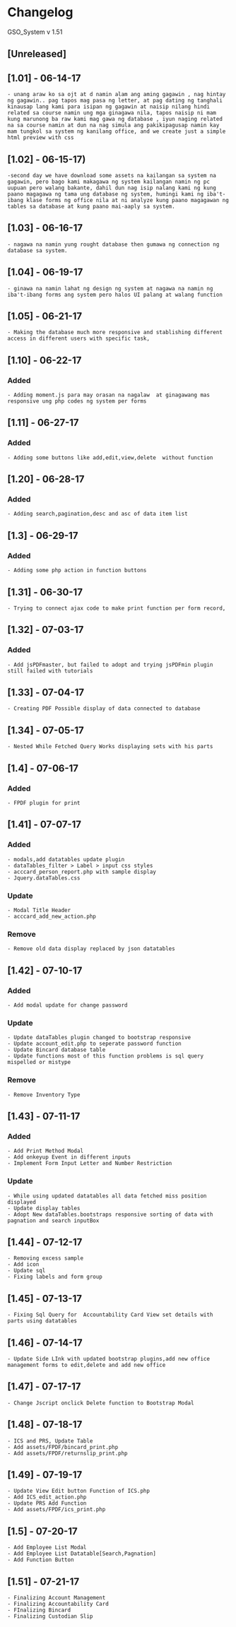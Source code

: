 # Changelog
GSO_System v 1.51
## [Unreleased]

## [1.01] - 06-14-17
	- unang araw ko sa ojt at d namin alam ang aming gagawin , nag hintay ng gagawin.. pag tapos mag pasa ng letter, at pag dating ng tanghali kinausap lang kami para isipan ng gagawin at naisip nilang hindi related sa course namin ung mga ginagawa nila, tapos naisip ni mam kung marunong ba raw kami mag gawa ng database , iyun naging related na sa course namin at dun na nag simula ang pakikipagusap namin kay mam tungkol sa system ng kanilang office, and we create just a simple html preview with css 
## [1.02] - 06-15-17)
	-second day we have download some assets na kailangan sa system na gagawin, pero bago kami makagawa ng system kailangan namin ng pc uupuan pero walang bakante, dahil dun nag isip nalang kami ng kung paano magagawa ng tama ung database ng system, humingi kami ng iba't-ibang klase forms ng office nila at ni analyze kung paano magagawan ng tables sa database at kung paano mai-aaply sa system.  
## [1.03] - 06-16-17
	- nagawa na namin yung rought database then gumawa ng connection ng database sa system.
## [1.04] - 06-19-17
	- ginawa na namin lahat ng design ng system at nagawa na namin ng iba't-ibang forms ang system pero halos UI palang at walang function
## [1.05] - 06-21-17
	- Making the database much more responsive and stablishing different access in different users with specific task,
## [1.10] - 06-22-17
### Added
	- Adding moment.js para may orasan na nagalaw  at ginagawang mas responsive ung php codes ng system per forms
## [1.11] - 06-27-17
### Added
	- Adding some buttons like add,edit,view,delete  without function
## [1.20] - 06-28-17
### Added
	- Adding search,pagination,desc and asc of data item list
## [1.3] - 06-29-17
### Added
	- Adding some php action in function buttons 
## [1.31] - 06-30-17
	- Trying to connect ajax code to make print function per form record,
## [1.32] - 07-03-17
### Added
	- Add jsPDFmaster, but failed to adopt and trying jsPDFmin plugin still failed with tutorials
## [1.33] - 07-04-17
	- Creating PDF Possible display of data connected to database 
## [1.34] - 07-05-17
	- Nested While Fetched Query Works displaying sets with his parts  
## [1.4] - 07-06-17
### Added
	- FPDF plugin for print 
## [1.41] - 07-07-17
### Added
	- modals,add datatables update plugin
	- dataTables_filter > Label > input css styles
	- acccard_person_report.php with sample display 
	- Jquery.dataTables.css
### Update
	- Modal Title Header
	- acccard_add_new_action.php
### Remove
	- Remove old data display replaced by json datatables
## [1.42] - 07-10-17
### Added
	- Add modal update for change password
### Update
	- Update dataTables plugin changed to bootstrap responsive
	- Update account_edit.php to seperate password function
	- Update Bincard database table
	- Update functions most of this function problems is sql query mispelled or mistype 
### Remove
	- Remove Inventory Type
## [1.43] - 07-11-17
### Added
	- Add Print Method Modal
	- Add onkeyup Event in different inputs
	- Implement Form Input Letter and Number Restriction 
### Update
	- While using updated datatables all data fetched miss position displayed
	- Update display tables 
	- Adopt New dataTables.bootstraps responsive sorting of data with pagnation and search inputBox
	
## [1.44] - 07-12-17
	- Removing excess sample
	- Add icon
	- Update sql
	- Fixing labels and form group
## [1.45] - 07-13-17
	- Fixing Sql Query for  Accountability Card View set details with parts using datatables
## [1.46] - 07-14-17
	- Update Side LInk with updated bootstrap plugins,add new office management forms to edit,delete and add new office
## [1.47] - 07-17-17
	- Change Jscript onclick Delete function to Bootstrap Modal
## [1.48] - 07-18-17
	- ICS and PRS, Update Table 
	- Add assets/FPDF/bincard_print.php
	- Add assets/FPDF/returnslip_print.php
## [1.49] - 07-19-17
	- Update View Edit button Function of ICS.php
	- Add ICS_edit_action.php
	- Update PRS Add Function
	- Add assets/FPDF/ics_print.php
## [1.5] - 07-20-17
	- Add Employee List Modal
	- Add Employee List Datatable[Search,Pagnation]
	- Add Function Button
## [1.51] - 07-21-17
	- Finalizing Account Management
	- Finalizing Accountability Card
	- FInalizing Bincard
	- Finalizing Custodian Slip